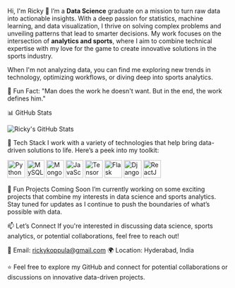 Hi, I'm Ricky 👋
I’m a **Data Science** graduate on a mission to turn raw data into actionable insights. With a deep passion for statistics, machine learning, and data visualization, I thrive on solving complex problems and unveiling patterns that lead to smarter decisions. My work focuses on the intersection of **analytics and sports**, where I aim to combine technical expertise with my love for the game to create innovative solutions in the sports industry.

When I'm not analyzing data, you can find me exploring new trends in technology, optimizing workflows, or diving deep into sports analytics.

🌟 Fun Fact:
"Man does the work he doesn't want. But in the end, the work defines him."



📊 GitHub Stats

![Ricky's GitHub Stats](https://github-readme-stats.vercel.app/api?username=your-github-username&show_icons=true&theme=dark)

🔧 Tech Stack
I work with a variety of technologies that help bring data-driven solutions to life. Here’s a peek into my toolkit:

<p align="left"> <img src="https://cdn.jsdelivr.net/gh/devicons/devicon/icons/python/python-original.svg" alt="Python" width="40" height="40"/> <img src="https://cdn.jsdelivr.net/gh/devicons/devicon/icons/mysql/mysql-original-wordmark.svg" alt="MySQL" width="40" height="40"/> <img src="https://cdn.jsdelivr.net/gh/devicons/devicon/icons/mongodb/mongodb-original-wordmark.svg" alt="MongoDB" width="40" height="40"/> <img src="https://cdn.jsdelivr.net/gh/devicons/devicon/icons/javascript/javascript-original.svg" alt="JavaScript" width="40" height="40"/> <img src="https://cdn.jsdelivr.net/gh/devicons/devicon/icons/tensorflow/tensorflow-original.svg" alt="TensorFlow" width="40" height="40"/> <img src="https://cdn.jsdelivr.net/gh/devicons/devicon/icons/flask/flask-original-wordmark.svg" alt="Flask" width="40" height="40"/> <img src="https://cdn.jsdelivr.net/gh/devicons/devicon/icons/django/django-plain.svg" alt="Django" width="40" height="40"/> <img src="https://cdn.jsdelivr.net/gh/devicons/devicon/icons/react/react-original.svg" alt="ReactJS" width="40" height="40"/> </p>

🚀 Fun Projects Coming Soon
I’m currently working on some exciting projects that combine my interests in data science and sports analytics. Stay tuned for updates as I continue to push the boundaries of what’s possible with data.

📫 Let’s Connect
If you're interested in discussing data science, sports analytics, or potential collaborations, feel free to reach out!

📧 Email: rickykoppula@gmail.com
🌍 Location: Hyderabad, India

⭐️ Feel free to explore my GitHub and connect for potential collaborations or discussions on innovative data-driven projects.
